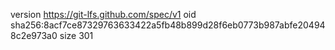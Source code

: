 version https://git-lfs.github.com/spec/v1
oid sha256:8acf7ce87329763633422a5fb48b899d28f6eb0773b987abfe204948c2e973a0
size 301
